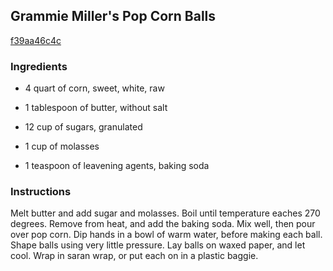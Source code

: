 ## Grammie Miller's Pop Corn Balls

[f39aa46c4c](http://www.food.com/recipe/grammie-millers-pop-corn-balls-254631)

### Ingredients

 - 4 quart of corn, sweet, white, raw

 - 1 tablespoon of butter, without salt

 - 12 cup of sugars, granulated

 - 1 cup of molasses

 - 1 teaspoon of leavening agents, baking soda

### Instructions

Melt butter and add sugar and molasses. Boil until temperature eaches 270 degrees. Remove from heat, and add the baking soda. Mix well, then pour over pop corn. Dip hands in a bowl of warm water, before making each ball. Shape balls using very little pressure. Lay balls on waxed paper, and let cool. Wrap in saran wrap, or put each on in a plastic baggie.
